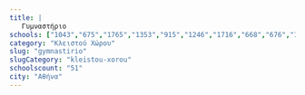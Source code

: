 ```yaml
---
title: |
   Γυμναστήριο
schools: ["1043","675","1765","1353","915","1246","1716","668","676","1469","630","1087","1485","1796","817","1205","1381","1473","1137","1379","1474","919","1283","1029","1276","143","948","146","632","1476","545","1777","1809","798","595","148","1142","1554","1590","1388","1591","1076","1127","1297","1380","1524","662","882","663","936","1479"]
category: "Κλειστού Χώρου"
slug: "gymnastirio"
slugCategory: "kleistou-xorou"
schoolscount: "51"
city: "Αθήνα"
---
```


